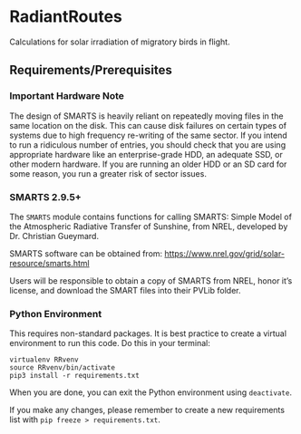 # RadiantRoutes
Calculations for solar irradiation of migratory birds in flight.

## Requirements/Prerequisites

### Important Hardware Note

The design of SMARTS is heavily reliant on repeatedly moving files in the same
location on the disk. This can cause disk failures on certain types of systems
due to high frequency re-writing of the same sector. If you intend to run a
ridiculous number of entries, you should check that you are using appropriate
hardware like an enterprise-grade HDD, an adequate SSD, or other modern
hardware. If you are running an older HDD or an SD card for some reason, you
run a greater risk of sector issues.

### SMARTS 2.9.5+

The ``SMARTS`` module contains functions for calling SMARTS: Simple Model of the
Atmospheric Radiative Transfer of Sunshine, from NREL, developed by
Dr. Christian Gueymard.

SMARTS software can be obtained from:
    https://www.nrel.gov/grid/solar-resource/smarts.html

Users will be responsible to obtain a copy of SMARTS  from NREL,
honor it’s license, and download the SMART files into their PVLib folder.

### Python Environment

This requires non-standard packages. It is best practice to create a virtual
environment to run this code. Do this in your terminal:

```
virtualenv RRvenv
source RRvenv/bin/activate
pip3 install -r requirements.txt
```

When you are done, you can exit the Python environment using ``deactivate``.

If you make any changes, please remember to create a new requirements list with
`pip freeze > requirements.txt`.

